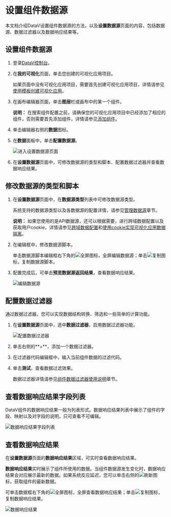 # 设置组件数据源

本文档介绍DataV设置组件数据源的方法，以及**设置数据源**页面的内容，包括数据源、数据过滤器以及数据响应结果等。

## 设置组件数据源

1.  登录[DataV控制台](https://datav.alibabacloud.com/)。

2.  在**我的可视化**页面，单击您创建的可视化应用项目。

    如果页面中没有可视化应用项目，需要首先创建可视化应用项目，详情请参见[使用模板创建可视化应用](/intl.zh-CN/管理可视化应用/创建可视化应用.md)。

3.  在画布编辑器页面，单击**图层**栏或画布中的某一个组件。

    **说明：** 在搜索组件配置之前，请确保您的可视化应用项目中已经添加了相应的组件，否则需要首先添加组件，详情请参见[添加组件](/intl.zh-CN/管理组件/添加组件.md)。

4.  单击编辑器右侧的**数据**图标。

5.  在**数据**面板中，单击**配置数据源**。

    ![进入设置数据源页面](https://static-aliyun-doc.oss-accelerate.aliyuncs.com/assets/img/zh-CN/2510921061/p54852.png)

6.  在**设置数据源**页面中，可修改数据源的类型和脚本、配置数据过滤器并查看数据响应结果。


## 修改数据源的类型和脚本

1.  在**设置数据源**页面中，在**数据源类型**列表中可修改数据源类型。

    系统支持的数据源类型以及各数据源的配置详情，请参见[管理数据源](/intl.zh-CN/管理数据源/添加数据源/添加数据源概述.md)章节。

    **说明：** 如果您使用的是API数据源，还可以根据需要，进行跨域数据配置以及获取用户cookie，详情请参见[跨域数据配置](/intl.zh-CN/进阶技巧/跨域数据配置.md)和[使用cookie实现可视化应用数据隔离](/intl.zh-CN/进阶技巧/使用cookie实现可视化应用数据隔离.md)。

2.  在编辑框中，修改数据源脚本。

    单击数据源脚本编辑框右下角的![全屏](https://static-aliyun-doc.oss-accelerate.aliyuncs.com/assets/img/zh-CN/5429559951/p132694.png)图标，全屏编辑数据源；单击![复制](https://static-aliyun-doc.oss-accelerate.aliyuncs.com/assets/img/zh-CN/5429559951/p132696.png)图标，复制数据源脚本。

3.  配置完成后，可单击**预览数据源返回结果**，查看数据响应结果。

    ![编辑数据源](https://static-aliyun-doc.oss-accelerate.aliyuncs.com/assets/img/zh-CN/5306073061/p54865.png)


## 配置数据过滤器

通过数据过滤器，您可以实现数据结构转换、筛选和一些简单的计算功能。

1.  在**设置数据源**页面中，选中**数据过滤器**，启用数据过滤器功能。

    ![配置数据过滤器](https://static-aliyun-doc.oss-accelerate.aliyuncs.com/assets/img/zh-CN/7749822951/p54866.png)

2.  单击右侧的**+**，添加一个数据过滤器。

3.  在过滤器代码编辑框中，输入当前组件数据的过滤代码。

4.  单击**测试**，查看数据过滤效果。

    数据过滤器详情请参见[组件数据过滤器使用说明](/intl.zh-CN/管理组件/组件数据过滤器使用说明/使用方法.md)章节。


## 查看数据响应结果字段列表

DataV组件的数据响应结果一般为列表形式。数据响应结果列表中展示了组件的字段、映射以及对字段的说明，只可查看不可编辑。

![数据响应结果字段列表](https://static-aliyun-doc.oss-accelerate.aliyuncs.com/assets/img/zh-CN/4429559951/p54867.png)

## 查看数据响应结果

在**设置数据源**页面的**数据响应结果**区域，可实时查看数据响应结果。

**数据响应结果**实时展示了组件所使用的数据。当组件数据源发生变化时，数据响应结果会对应展示最新的数据。如果系统反应延迟，您可以单击右侧的![刷新](https://static-aliyun-doc.oss-accelerate.aliyuncs.com/assets/img/zh-CN/4429559951/p132699.png)图标，获取组件的最新数据。

可单击数据框右下角的![全屏](https://static-aliyun-doc.oss-accelerate.aliyuncs.com/assets/img/zh-CN/5429559951/p132694.png)图标，全屏查看数据响应结果；单击![复制](https://static-aliyun-doc.oss-accelerate.aliyuncs.com/assets/img/zh-CN/5429559951/p132696.png)图标，复制数据响应结果。

![数据响应结果](https://static-aliyun-doc.oss-accelerate.aliyuncs.com/assets/img/zh-CN/5429559951/p54868.png)

